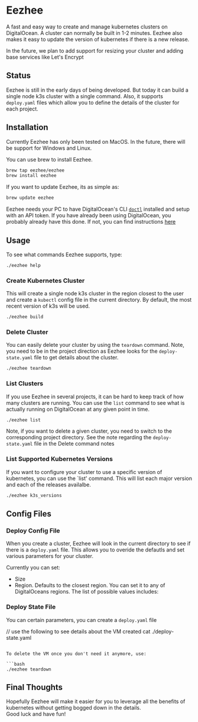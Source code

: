 # Eezhee

A fast and easy way to create and manage kubernetes clusters on DigitalOcean.  A cluster can normally be built in 1-2 minutes.  Eezhee also makes it easy to update the version of kubernetes if there is a new release.

In the future, we plan to add support for resizing your cluster and adding base services like Let's Encrypt

## Status

Eezhee is still in the early days of being developed. But today it can build a single node k3s cluster with a single command.  Also, it supports `deploy.yaml` files which allow you to define the details of the cluster for each project.

## Installation

Currently Eezhee has only been tested on MacOS.  In the future, there will be support for Windows and Linux.

You can use brew to install Eezhee.  

```bash
brew tap eezhee/eezhee
brew install eezhee
```

If you want to update Eezhee, its as simple as:

```bash
brew update eezhee
```

Eezhee needs your PC to have DigitalOcean's CLI [`doctl`](https://www.digitalocean.com/docs/apis-clis/doctl/) installed and setup with an API token. If you have already been using DigitalOcean, you probably already have this done.  If not, you can find instructions [here](https://www.digitalocean.com/docs/apis-clis/doctl/how-to/install/)


## Usage

To see what commands Eezhee supports, type:

```bash
./eezhee help
```

### Create Kubernetes Cluster

This will create a single node k3s cluster in the region closest to the user and create a `kubectl` config file in the current directory.  By default, the most recent version of k3s will be used.

```bash
./eezhee build
```

### Delete Cluster

You can easily delete your cluster by using the `teardown` command.  Note, you need to be in the project direction as Eezhee looks for the `deploy-state.yaml` file to get details about the cluster.

```bash
./eezhee teardown
```

### List Clusters

If you use Eezhee in several projects, it can be hard to keep track of how many clusters are running.  You can use the `list` command to see what is actually running on DigitalOcean at any given point in time.

```bash
./eezhee list
```

Note, if you want to delete a given cluster, you need to switch to the corresponding project directory. See the note regarding the `deploy-state.yaml` file in the Delete command notes

### List Supported Kubernetes Versions 

If you want to configure your cluster to use a specific version of kubernetes, you can use the `list' command.  This will list each major version and each of the releases availalbe.

```bash
./eezhee k3s_versions
```

## Config Files

### Deploy Config File

When you create a cluster, Eezhee will look in the current directory to see if there is a `deploy.yaml` file.  This allows you to overide the defautls and set various parameters for your cluster.

Currently you can set:

- Size
- Region.  Defaults to the closest region.  You can set it to any of DigitalOceans regions.  The list of possible values includes: 

### Deploy State File

You can 
certain parameters, you can create a `deploy.yaml` file

// use the following to see details about the VM created
cat ./deploy-state.yaml
```

To delete the VM once you don't need it anymore, use:

```bash
./eezhee teardown
```

## Final Thoughts

Hopefully Eezhee will make it easier for you to leverage all the benefits of kubernetes without getting bogged down in the details.  
Good luck and have fun!
